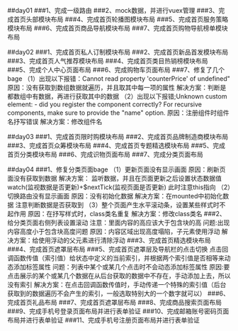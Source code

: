 ##day01
###1、完成一级路由
###2、mock数据，并进行vuex管理
###3、完成首页头部模块布局
###4、完成首页轮播图模块布局
###5、完成首页服务策略模块布局
###6、完成首页商品导航模块布局
###7、完成首页购物导航榜单模块布局

##day02
###1、完成首页私人订制模块布局
###2、完成首页新品首发模块布局
###3、完成首页人气推荐模块布局
###4、完成首页类目热销榜模块布局
###5、完成个人中心页面布局
###6、完成购物车页面布局
###7、修复了几个bage
	（1）出现以下报错：Cannot read property 'counterPrice' of undefined"
		原因：没有获取到数组数据就遍历，并且取其中每一项的属性
		解决方案：判断是都数组中有数据，再进行获取其中的数据
	（2）出现以下报错;Unknown custom element: <FlashSalnpmeModule> - did you register the component correctly? For recursive components, make sure to provide the "name" option.
		原因：注册组件时组件名抒写错误
		解决方案：修改组件名

##day03
###1、完成首页限时购模块布局
###2、完成首页品牌制造商模块布局
###3、完成首页众筹模块布局
###4、完成首页专题精选模块布局
###5、完成首页分类模块布局
###6、完成识物页面布局
###7、完成分类页面布局

##day04
###1、修复分类页面bage
	（1）更新页面没有显示画面
		原因：刷新页面没有获取到数据
		解决方案：
			监听数据，并且在页面更新之后设置状态数据值
			watch(监视数据是否更新)+$nextTick(监视页面是否更新)
			此时注意this指向
	（2）切换路由没有显示画面
		原因：没有初始化数据
		解决方案：在mounted中初始化数据
			注意判断数据是否获取到
	（3）整个页面产生水平滚动条，设置某些样式时不起作用
		原因：在抒写样式时，class类名重复
		解决方案：修改class类名
###2、给分类页面右侧列表设置滚动
		注意：里面内容的高应该大于包含块的高
		问题:出现内容高度小于包含块高度问题
		原因：内容区域出现高度塌陷，子元素使用浮动
		解决方案：给使用浮动的父元素进行清除浮动
###3、完成首页精选模块布局
###4、完成首页遮罩层布局
###5、完成首页遮罩层及导航栏的点击切换
	点击回调函数传值（索引值）给状态中定义的当前索引，并根据两个索引值是否相等来动态添加标签属性
		问题：列表中某个或某几个点击时不会动态添加标签属性
		原因:要点击展示的某个或某几个数据在从后台获取的数据中不存在，手动添加上去，所以没有索引
		解决方案：在点击回调函数传值时，手动传递一个特殊的索引值（后台获取到的数据遍历不会产生的索引，一般选取特别大的一个数字就可以）
###6、完成首页礼品布局
###7、完成首页遮罩层布局
###8、完成商品搜索页面布局
###9、完成手机号登录页面布局并进行表单验证
###10、完成邮箱账号密码页面布局并进行表单验证
###11、完成手机号注册页面布局并进行表单验证











